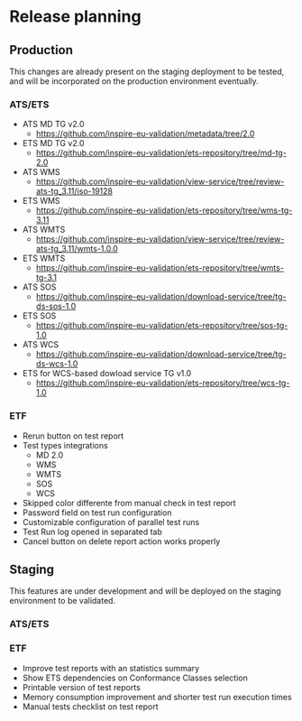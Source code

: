 # Release planning

## Production
This changes are already present on the staging deployment to be tested, and will be incorporated on the production environment eventually.
### ATS/ETS
* ATS MD TG v2.0
    * https://github.com/inspire-eu-validation/metadata/tree/2.0 
* ETS MD TG v2.0
    * https://github.com/inspire-eu-validation/ets-repository/tree/md-tg-2.0
* ATS WMS
    * https://github.com/inspire-eu-validation/view-service/tree/review-ats-tg_3.11/iso-19128
* ETS WMS
    * https://github.com/inspire-eu-validation/ets-repository/tree/wms-tg-3.11
* ATS WMTS
    * https://github.com/inspire-eu-validation/view-service/tree/review-ats-tg_3.11/wmts-1.0.0
* ETS WMTS
    * https://github.com/inspire-eu-validation/ets-repository/tree/wmts-tg-3.1
* ATS SOS
    * https://github.com/inspire-eu-validation/download-service/tree/tg-ds-sos-1.0
* ETS SOS
    * https://github.com/inspire-eu-validation/ets-repository/tree/sos-tg-1.0
* ATS WCS
    * https://github.com/inspire-eu-validation/download-service/tree/tg-ds-wcs-1.0
* ETS for WCS-based dowload service TG v1.0
    * https://github.com/inspire-eu-validation/ets-repository/tree/wcs-tg-1.0

### ETF
* Rerun button on test report
* Test types integrations
    * MD 2.0
    * WMS
    * WMTS
    * SOS
    * WCS
* Skipped color differente from manual check in test report
* Password field on test run configuration
* Customizable configuration of parallel test runs
* Test Run log opened in separated tab
* Cancel button on delete report action works properly

## Staging
This features are under development and will be deployed on the staging environment to be validated.
### ATS/ETS


### ETF
* Improve test reports with an statistics summary
* Show ETS dependencies on Conformance Classes selection
* Printable version of test reports
* Memory consumption improvement and shorter test run execution times
* Manual tests checklist on test report
